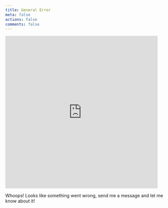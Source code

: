 ```yaml
---
title: General Error
meta: false
actions: false
comments: false
---
```


<iframe src="https://giphy.com/embed/mq5y2jHRCAqMo" width="480" height="480" frameBorder="0" class="giphy-embed" allowFullScreen></iframe>

Whoops! Looks like something went wrong, send me a message and let me know about it!